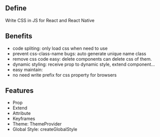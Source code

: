 ## Define

Write CSS in JS for React and React Native

## Benefits

- code spliting: only load css when need to use
- prevent css-class-name bugs: auto generate unique name class
- remove css code easy: delete components can delete css of them.
- dynamic styling: receive prop to dynamic style, extend component...
- easy maintain:
- no need write prefix for css property for browsers

## Features

- Prop
- Extend
- Attribute
- Keyframes
- Theme: ThemeProvider
- Global Style: createGlobalStyle
